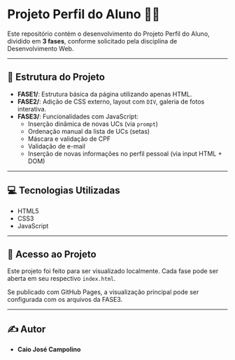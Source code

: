# Projeto Perfil do Aluno 👨‍🎓

Este repositório contém o desenvolvimento do Projeto Perfil do Aluno, dividido em **3 fases**, conforme solicitado pela disciplina de Desenvolvimento Web.

---

## 📁 Estrutura do Projeto

- **FASE1/**: Estrutura básica da página utilizando apenas HTML.
- **FASE2/**: Adição de CSS externo, layout com `DIV`, galeria de fotos interativa.
- **FASE3/**: Funcionalidades com JavaScript:
  - Inserção dinâmica de novas UCs (via `prompt`)
  - Ordenação manual da lista de UCs (setas)
  - Máscara e validação de CPF
  - Validação de e-mail
  - Inserção de novas informações no perfil pessoal (via input HTML + DOM)

---

## 💻 Tecnologias Utilizadas

- HTML5
- CSS3
- JavaScript

---

## 🔗 Acesso ao Projeto

Este projeto foi feito para ser visualizado localmente. Cada fase pode ser aberta em seu respectivo `index.html`.

Se publicado com GitHub Pages, a visualização principal pode ser configurada com os arquivos da FASE3.

---

## ✍️ Autor

- **Caio José Campolino**